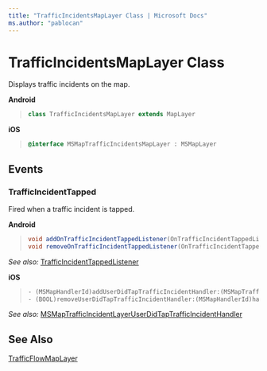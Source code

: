 ```yaml
---
title: "TrafficIncidentsMapLayer Class | Microsoft Docs"
ms.author: "pablocan"
---
```


# TrafficIncidentsMapLayer Class

Displays traffic incidents on the map.

**Android**

>```java
> class TrafficIncidentsMapLayer extends MapLayer
>```

**iOS**

>```objectivec
> @interface MSMapTrafficIncidentsMapLayer : MSMapLayer
>```


## Events

### TrafficIncidentTapped

Fired when a traffic incident is tapped.

**Android**

>```java
> void addOnTrafficIncidentTappedListener(OnTrafficIncidentTappedListener listener)
> void removeOnTrafficIncidentTappedListener(OnTrafficIncidentTappedListener listener)
>```

_See also:_ [TrafficIncidentTappedListener](Android/OnTrafficIncidentTappedListener-interface.md)

**iOS**

>```objectivec
> - (MSMapHandlerId)addUserDidTapTrafficIncidentHandler:(MSMapTrafficIncidentLayerUserDidTapTrafficIncidentHandler)handler
> - (BOOL)removeUserDidTapTrafficIncidentHandler:(MSMapHandlerId)handlerId

_See also:_ [MSMapTrafficIncidentLayerUserDidTapTrafficIncidentHandler](iOS/MSMapTrafficIncidentLayerUserDidTapTrafficIncidentHandler-interface.md)

## See Also

[TrafficFlowMapLayer](TrafficFlowMapLayer-class.md)